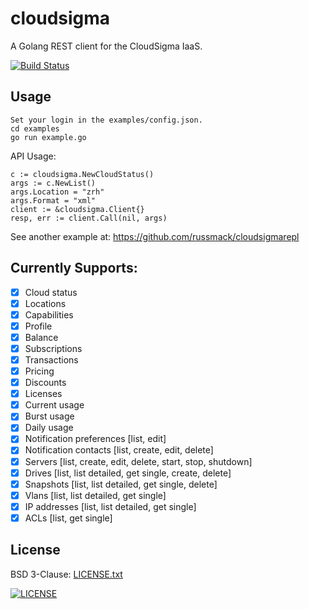 # cloudsigma

A Golang REST client for the CloudSigma IaaS.

[![Build Status](https://travis-ci.org/russmack/cloudsigma.svg?branch=master)](https://travis-ci.org/russmack/cloudsigma)

## Usage
```
Set your login in the examples/config.json.
cd examples
go run example.go
```
API Usage:
```
c := cloudsigma.NewCloudStatus()
args := c.NewList()
args.Location = "zrh"
args.Format = "xml"
client := &cloudsigma.Client{}
resp, err := client.Call(nil, args)
```
See another example at:
https://github.com/russmack/cloudsigmarepl

## Currently Supports:

- [X] Cloud status
- [X] Locations
- [X] Capabilities
- [X] Profile
- [X] Balance
- [X] Subscriptions
- [X] Transactions
- [X] Pricing
- [X] Discounts
- [X] Licenses
- [X] Current usage
- [X] Burst usage
- [X] Daily usage
- [X] Notification preferences [list, edit]
- [X] Notification contacts [list, create, edit, delete]
- [X] Servers [list, create, edit, delete, start, stop, shutdown]
- [X] Drives [list, list detailed, get single, create, delete]
- [X] Snapshots [list, list detailed, get single, delete]
- [X] Vlans [list, list detailed, get single]
- [X] IP addresses [list, list detailed, get single]
- [X] ACLs [list, get single]

## License
BSD 3-Clause: [LICENSE.txt](LICENSE.txt)

[<img alt="LICENSE" src="http://img.shields.io/pypi/l/Django.svg?style=flat-square"/>](LICENSE.txt)
